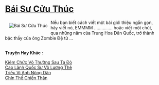 <a href="https://truyentiki.com/bai-su-cuu-thuc.31757/" title="Bái Sư Cửu Thúc"><h1>Bái Sư Cửu Thúc</h1></a><div style="display:table"><img align="right" style="float: left; padding: 10px;" src="https://truyentiki.com/a/img/str/src/31757.jpg" alt="Bái Sư Cửu Thúc">Nếu bạn biết cách viết một bài giới thiệu ngắn gọn, hãy viết nó, EMMMM ............... hoặc viết một chút, qua những năm của Trung Hoa Dân Quốc, trở thành bậc thầy của ông Zombie Đệ tử ...</div><p><br><b>Truyện Hay Khác :</b></p><a href="https://truyentiki.com/kiem-chuc-vo-thuong-sau-ta-do.31756/" alt="Kiêm Chức Vô Thường Sau Ta Đỏ">Kiêm Chức Vô Thường Sau Ta Đỏ</a><br/><a href="https://www.wattpad.com/story/229661300-cao-lnh-quc-s-v-lng-th" alt="Cao Lãnh Quốc Sư Vô Lương Thê">Cao Lãnh Quốc Sư Vô Lương Thê</a><br/><a href="https://wikitruyen.wordpress.com/2020/06/23/trieu-vi-anh-nong-dan/" alt="Triều Vì Anh Nông Dân">Triều Vì Anh Nông Dân</a><br/><a href="https://truyentiki.wordpress.com/2020/06/08/chin-the-chien-than/" alt="Chín Thế Chiến Thần">Chín Thế Chiến Thần</a><br/>